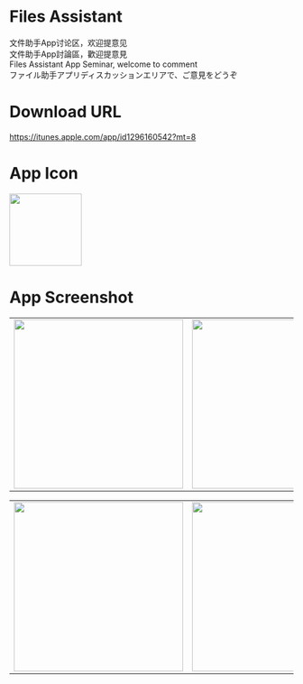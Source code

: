 # Files Assistant

文件助手App讨论区，欢迎提意见<br />
文件助手App討論區，歡迎提意見<br />
Files Assistant App Seminar, welcome to comment<br />
ファイル助手アプリディスカッションエリアで、ご意見をどうぞ<br />

# Download URL
https://itunes.apple.com/app/id1296160542?mt=8

# App Icon

<img src="https://github.com/iosBob/BLDoc/blob/master/FilesAssistant/icon_1024.png" width="128"/>

# App Screenshot

<table><tr>
<td><img src="https://github.com/iosBob/BLDoc/blob/master/FilesAssistant/sc160/sc001.jpg" width="300"/></td>
<td><img src="https://github.com/iosBob/BLDoc/blob/master/FilesAssistant/sc160/sc002.jpg" width="300"/></td>
<td><img src="https://github.com/iosBob/BLDoc/blob/master/FilesAssistant/sc160/sc003.jpg" width="300"/></td>
<td><img src="https://github.com/iosBob/BLDoc/blob/master/FilesAssistant/sc160/sc004.jpg" width="300"/></td>
<td><img src="https://github.com/iosBob/BLDoc/blob/master/FilesAssistant/sc160/sc005.jpg" width="300"/></td>
</tr></table>

<table><tr>
<td><img src="https://github.com/iosBob/BLDoc/blob/master/FilesAssistant/sc160/sc006.jpg" width="300"/></td>
<td><img src="https://github.com/iosBob/BLDoc/blob/master/FilesAssistant/sc160/sc007.jpg" width="300"/></td>
<td><img src="https://github.com/iosBob/BLDoc/blob/master/FilesAssistant/sc160/sc008.jpg" width="300"/></td>
<td><img src="https://github.com/iosBob/BLDoc/blob/master/FilesAssistant/sc160/sc009.jpg" width="300"/></td>
<td><img src="https://github.com/iosBob/BLDoc/blob/master/FilesAssistant/sc160/sc010.jpg" width="300"/></td>
</tr></table>
